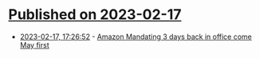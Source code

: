 # [Published on 2023-02-17](index.md)

* [2023-02-17, 17:26:52](https://news.ycombinator.com/item?id=34837551) - [Amazon Mandating 3 days back in office come May first](https://www.aboutamazon.com/news/company-news/andy-jassy-update-on-amazon-return-to-office)
